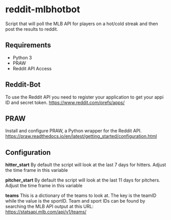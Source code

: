 # reddit-mlbhotbot
Script that will poll the MLB API for players on a hot/cold streak and then post the results to reddit.


## Requirements
- Python 3
- PRAW
- Reddit API Access

## Reddit-Bot 
To use the Reddit API you need to register your application to get your appi ID and secret token.  https://www.reddit.com/prefs/apps/

## PRAW
Install and configure PRAW, a Python wrapper for the Reddit API. https://praw.readthedocs.io/en/latest/getting_started/configuration.html

## Configuration
**hitter_start** By default the script will look at the last 7 days for hitters.  Adjust the time frame in this variable

**pitcher_start** By default the script will look at the last 11 days for pitchers.  Adjust the time frame in this variable

**teams**  This is a dictionary of the teams to look at.  The key is the teamID while the value is the sportID.  Team and sport IDs can be found by searching the MLB API output at this URL:  https://statsapi.mlb.com/api/v1/teams/



